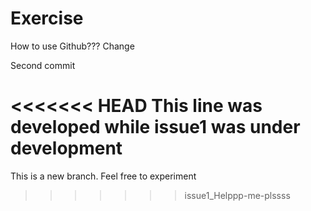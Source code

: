 # Exercise
How to use Github???
Change

Second commit

<<<<<<< HEAD
This line was developed while issue1 was under development
=======
This is a new branch. Feel free to experiment
>>>>>>> issue1_Helppp-me-plssss
